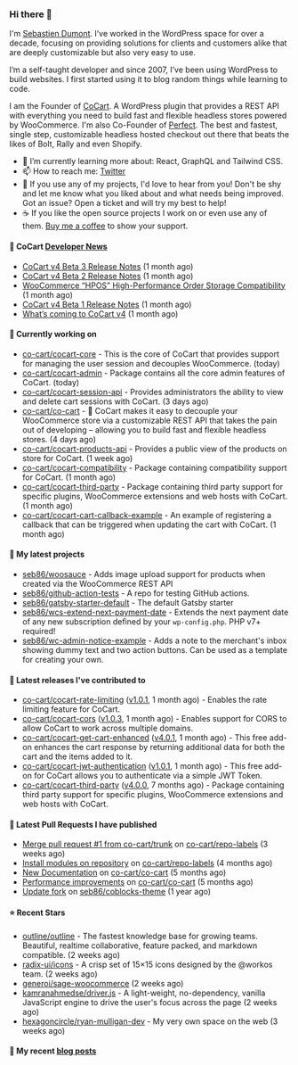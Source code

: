 ### Hi there 👋

I'm [Sebastien Dumont](https://sebastiendumont.com/). I’ve worked in the WordPress space for over a decade, focusing on providing solutions for clients and customers alike that are deeply customizable but also very easy to use.

I’m a self-taught developer and since 2007, I’ve been using WordPress to build websites. I first started using it to blog random things while learning to code.

I am the Founder of [CoCart](https://wordpress.org/plugins/cart-rest-api-for-woocommerce/). A WordPress plugin that provides a REST API with everything you need to build fast and flexible headless stores powered by WooCommerce. I'm also Co-Founder of [Perfect](https://perfectcheckout.com/). The best and fastest, single step, customizable headless hosted checkout out there that beats the likes of Bolt, Rally and even Shopify.

* 🌱 I’m currently learning more about: React, GraphQL and Tailwind CSS.
* 📫 How to reach me: [Twitter](https://twitter.com/sebd86)
* 💬 If you use any of my projects, I'd love to hear from you! Don't be shy and let me know what you liked about and what needs being improved. Got an issue? Open a ticket and will try my best to help!
* ☕ If you like the open source projects I work on or even use any of them. [Buy me a coffee](https://www.buymeacoffee.com/sebastien) to show your support.

#### 🛒 CoCart [Developer News](https://cocart.dev)

- [CoCart v4 Beta 3 Release Notes](https://cocart.dev/cocart-v4-beta-3-release-notes/) (1 month ago)
- [CoCart v4 Beta 2 Release Notes](https://cocart.dev/cocart-v4-beta-2-release-notes/) (1 month ago)
- [WooCommerce “HPOS” High-Performance Order Storage Compatibility](https://cocart.dev/woocommerce-hpos-high-performance-order-storage-compatibility/) (1 month ago)
- [CoCart v4 Beta 1 Release Notes](https://cocart.dev/cocart-v4-beta-1-release-notes/) (1 month ago)
- [What’s coming to CoCart v4](https://cocart.dev/whats-coming-to-cocart-v4/) (1 month ago)

#### 👷 Currently working on

- [co-cart/cocart-core](https://github.com/co-cart/cocart-core) - This is the core of CoCart that provides support for managing the user session and decouples WooCommerce. (today)
- [co-cart/cocart-admin](https://github.com/co-cart/cocart-admin) - Package contains all the core admin features of CoCart. (today)
- [co-cart/cocart-session-api](https://github.com/co-cart/cocart-session-api) - Provides administrators the ability to view and delete cart sessions with CoCart. (3 days ago)
- [co-cart/co-cart](https://github.com/co-cart/co-cart) - 🛒 CoCart makes it easy to decouple your WooCommerce store via a customizable REST API that takes the pain out of developing – allowing you to build fast and flexible headless stores. (4 days ago)
- [co-cart/cocart-products-api](https://github.com/co-cart/cocart-products-api) - Provides a public view of the products on store for CoCart. (1 week ago)
- [co-cart/cocart-compatibility](https://github.com/co-cart/cocart-compatibility) - Package containing compatibility support for CoCart. (1 month ago)
- [co-cart/cocart-third-party](https://github.com/co-cart/cocart-third-party) - Package containing third party support for specific plugins, WooCommerce extensions and web hosts with CoCart. (1 month ago)
- [co-cart/cocart-cart-callback-example](https://github.com/co-cart/cocart-cart-callback-example) - An example of registering a callback that can be triggered when updating the cart with CoCart. (1 month ago)

#### 🌱 My latest projects

- [seb86/woosauce](https://github.com/seb86/woosauce) - Adds image upload support for products when created via the WooCommerce REST API
- [seb86/github-action-tests](https://github.com/seb86/github-action-tests) - A repo for testing GitHub actions.
- [seb86/gatsby-starter-default](https://github.com/seb86/gatsby-starter-default) - The default Gatsby starter
- [seb86/wcs-extend-next-payment-date](https://github.com/seb86/wcs-extend-next-payment-date) - Extends the next payment date of any new subscription defined by your `wp-config.php`. PHP v7&#43; required!
- [seb86/wc-admin-notice-example](https://github.com/seb86/wc-admin-notice-example) - Adds a note to the merchant&#39;s inbox showing dummy text and two action buttons. Can be used as a template for creating your own.

#### 🔭 Latest releases I've contributed to

- [co-cart/cocart-rate-limiting](https://github.com/co-cart/cocart-rate-limiting) ([v1.0.1](https://github.com/co-cart/cocart-rate-limiting/releases/tag/v1.0.1), 1 month ago) - Enables the rate limiting feature for CoCart.
- [co-cart/cocart-cors](https://github.com/co-cart/cocart-cors) ([v1.0.3](https://github.com/co-cart/cocart-cors/releases/tag/v1.0.3), 1 month ago) - Enables support for CORS to allow CoCart to work across multiple domains.
- [co-cart/cocart-get-cart-enhanced](https://github.com/co-cart/cocart-get-cart-enhanced) ([v4.0.1](https://github.com/co-cart/cocart-get-cart-enhanced/releases/tag/v4.0.1), 1 month ago) - This free add-on enhances the cart response by returning additional data for both the cart and the items added to it.
- [co-cart/cocart-jwt-authentication](https://github.com/co-cart/cocart-jwt-authentication) ([v1.0.1](https://github.com/co-cart/cocart-jwt-authentication/releases/tag/v1.0.1), 1 month ago) - This free add-on for CoCart allows you to authenticate via a simple JWT Token.
- [co-cart/cocart-third-party](https://github.com/co-cart/cocart-third-party) ([v4.0.0](https://github.com/co-cart/cocart-third-party/releases/tag/v4.0.0), 7 months ago) - Package containing third party support for specific plugins, WooCommerce extensions and web hosts with CoCart.

#### 🔨 Latest Pull Requests I have published

- [Merge pull request #1 from co-cart/trunk](https://github.com/co-cart/repo-labels/pull/2) on [co-cart/repo-labels](https://github.com/co-cart/repo-labels) (3 weeks ago)
- [Install modules on repository](https://github.com/co-cart/repo-labels/pull/1) on [co-cart/repo-labels](https://github.com/co-cart/repo-labels) (4 months ago)
- [New Documentation](https://github.com/co-cart/co-cart/pull/377) on [co-cart/co-cart](https://github.com/co-cart/co-cart) (5 months ago)
- [Performance improvements](https://github.com/co-cart/co-cart/pull/376) on [co-cart/co-cart](https://github.com/co-cart/co-cart) (5 months ago)
- [Update fork](https://github.com/seb86/coblocks-theme/pull/2) on [seb86/coblocks-theme](https://github.com/seb86/coblocks-theme) (1 year ago)

#### ⭐ Recent Stars

- [outline/outline](https://github.com/outline/outline) - The fastest knowledge base for growing teams. Beautiful, realtime collaborative, feature packed, and markdown compatible. (2 weeks ago)
- [radix-ui/icons](https://github.com/radix-ui/icons) - A crisp set of 15×15 icons designed by the @workos team. (2 weeks ago)
- [generoi/sage-woocommerce](https://github.com/generoi/sage-woocommerce) (2 weeks ago)
- [kamranahmedse/driver.js](https://github.com/kamranahmedse/driver.js) - A light-weight, no-dependency, vanilla JavaScript engine to drive the user&#39;s focus across the page (2 weeks ago)
- [hexagoncircle/ryan-mulligan-dev](https://github.com/hexagoncircle/ryan-mulligan-dev) - My very own space on the web (3 weeks ago)

#### 📜 My recent [blog posts](https://sebastiendumont.com)


